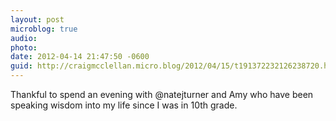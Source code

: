 ```yaml
---
layout: post
microblog: true
audio: 
photo: 
date: 2012-04-14 21:47:50 -0600
guid: http://craigmcclellan.micro.blog/2012/04/15/t191372232126238720.html
---
```

Thankful to spend an evening with @natejturner and Amy who have been speaking wisdom into my life since I was in 10th grade.
